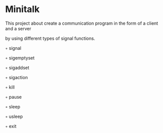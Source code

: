 # Minitalk
This project about create a communication program in the form of a client and a server

by using different types of signal functions.

◦ signal

◦ sigemptyset

◦ sigaddset

◦ sigaction

◦ kill

◦ pause

◦ sleep

◦ usleep

◦ exit
